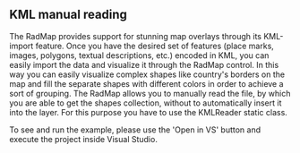 ## KML manual reading
The RadMap provides support for stunning map overlays through its KML-import feature. Once you have the desired set of features (place marks, images, polygons, textual descriptions, etc.) encoded in KML, you can easily import the data and visualize it through the RadMap control. In this way you can easily visualize complex shapes like country's borders on the map and fill the separate shapes with different colors in order to achieve a sort of grouping.
The RadMap allows you to manually read the file, by which you are able to get the shapes collection, without to automatically insert it into the layer. For this purpose you have to use the KMLReader static class.

To see and run the example, please use the 'Open in VS' button and execute the project inside Visual Studio.

[//]: <keywords:KmlReader>
